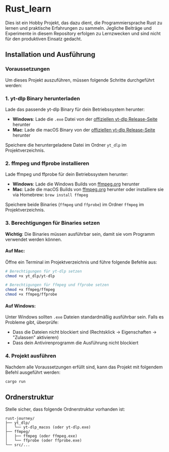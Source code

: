 # Rust_learn
Dies ist ein Hobby Projekt, das dazu dient, die Programmiersprache Rust zu lernen und praktische Erfahrungen zu sammeln. Jegliche Beiträge und Experimente in diesem Repository erfolgen zu Lernzwecken und sind nicht für den produktiven Einsatz gedacht.

## Installation und Ausführung

### Voraussetzungen

Um dieses Projekt auszuführen, müssen folgende Schritte durchgeführt werden:

### 1. yt-dlp Binary herunterladen

Lade das passende yt-dlp Binary für dein Betriebssystem herunter:

- **Windows**: Lade die `.exe` Datei von der [offiziellen yt-dlp Release-Seite](https://github.com/yt-dlp/yt-dlp/releases) herunter
- **Mac**: Lade die macOS Binary von der [offiziellen yt-dlp Release-Seite](https://github.com/yt-dlp/yt-dlp/releases) herunter

Speichere die heruntergeladene Datei im Ordner `yt_dlp` im Projektverzeichnis.

### 2. ffmpeg und ffprobe installieren

Lade ffmpeg und ffprobe für dein Betriebssystem herunter:

- **Windows**: Lade die Windows Builds von [ffmpeg.org](https://ffmpeg.org/download.html) herunter
- **Mac**: Lade die macOS Builds von [ffmpeg.org](https://ffmpeg.org/download.html) herunter oder installiere sie via Homebrew: `brew install ffmpeg`

Speichere beide Binaries (`ffmpeg` und `ffprobe`) im Ordner `ffmpeg` im Projektverzeichnis.

### 3. Berechtigungen für Binaries setzen

**Wichtig**: Die Binaries müssen ausführbar sein, damit sie vom Programm verwendet werden können.

#### Auf Mac:

Öffne ein Terminal im Projektverzeichnis und führe folgende Befehle aus:

```bash
# Berechtigungen für yt-dlp setzen
chmod +x yt_dlp/yt-dlp

# Berechtigungen für ffmpeg und ffprobe setzen
chmod +x ffmpeg/ffmpeg
chmod +x ffmpeg/ffprobe
```

#### Auf Windows:

Unter Windows sollten `.exe` Dateien standardmäßig ausführbar sein. Falls es Probleme gibt, überprüfe:
- Dass die Dateien nicht blockiert sind (Rechtsklick → Eigenschaften → "Zulassen" aktivieren)
- Dass dein Antivirenprogramm die Ausführung nicht blockiert

### 4. Projekt ausführen

Nachdem alle Voraussetzungen erfüllt sind, kann das Projekt mit folgendem Befehl ausgeführt werden:

```bash
cargo run
```

## Ordnerstruktur

Stelle sicher, dass folgende Ordnerstruktur vorhanden ist:

```
rust-journey/
├── yt_dlp/
│   └── yt-dlp_macos (oder yt-dlp.exe)
├── ffmpeg/
│   ├── ffmpeg (oder ffmpeg.exe)
│   └── ffprobe (oder ffprobe.exe)
└── src/...
```
